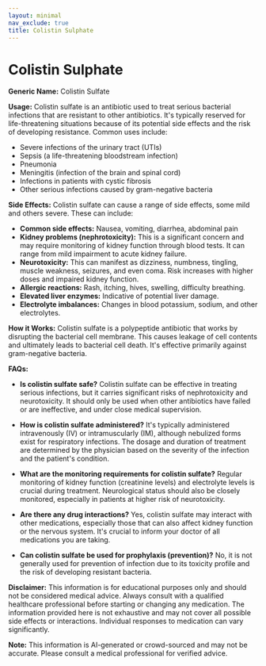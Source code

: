```yaml
---
layout: minimal
nav_exclude: true
title: Colistin Sulphate
---
```


# Colistin Sulphate

**Generic Name:** Colistin Sulfate

**Usage:** Colistin sulfate is an antibiotic used to treat serious bacterial infections that are resistant to other antibiotics.  It's typically reserved for life-threatening situations because of its potential side effects and the risk of developing resistance.  Common uses include:

* Severe infections of the urinary tract (UTIs)
* Sepsis (a life-threatening bloodstream infection)
* Pneumonia
* Meningitis (infection of the brain and spinal cord)
* Infections in patients with cystic fibrosis
* Other serious infections caused by gram-negative bacteria

**Side Effects:** Colistin sulfate can cause a range of side effects, some mild and others severe. These can include:

* **Common side effects:** Nausea, vomiting, diarrhea, abdominal pain
* **Kidney problems (nephrotoxicity):** This is a significant concern and may require monitoring of kidney function through blood tests.  It can range from mild impairment to acute kidney failure.
* **Neurotoxicity:** This can manifest as dizziness, numbness, tingling, muscle weakness, seizures, and even coma.  Risk increases with higher doses and impaired kidney function.
* **Allergic reactions:** Rash, itching, hives, swelling, difficulty breathing.
* **Elevated liver enzymes:**  Indicative of potential liver damage.
* **Electrolyte imbalances:**  Changes in blood potassium, sodium, and other electrolytes.


**How it Works:** Colistin sulfate is a polypeptide antibiotic that works by disrupting the bacterial cell membrane. This causes leakage of cell contents and ultimately leads to bacterial cell death.  It's effective primarily against gram-negative bacteria.

**FAQs:**

* **Is colistin sulfate safe?**  Colistin sulfate can be effective in treating serious infections, but it carries significant risks of nephrotoxicity and neurotoxicity.  It should only be used when other antibiotics have failed or are ineffective, and under close medical supervision.

* **How is colistin sulfate administered?** It's typically administered intravenously (IV) or intramuscularly (IM), although nebulized forms exist for respiratory infections. The dosage and duration of treatment are determined by the physician based on the severity of the infection and the patient's condition.

* **What are the monitoring requirements for colistin sulfate?**  Regular monitoring of kidney function (creatinine levels) and electrolyte levels is crucial during treatment.  Neurological status should also be closely monitored, especially in patients at higher risk of neurotoxicity.

* **Are there any drug interactions?**  Yes, colistin sulfate may interact with other medications, especially those that can also affect kidney function or the nervous system. It's crucial to inform your doctor of all medications you are taking.

* **Can colistin sulfate be used for prophylaxis (prevention)?** No, it is not generally used for prevention of infection due to its toxicity profile and the risk of developing resistant bacteria.

**Disclaimer:** This information is for educational purposes only and should not be considered medical advice. Always consult with a qualified healthcare professional before starting or changing any medication.  The information provided here is not exhaustive and may not cover all possible side effects or interactions.  Individual responses to medication can vary significantly.


**Note:** This information is AI-generated or crowd-sourced and may not be accurate. Please consult a medical professional for verified advice.